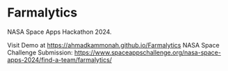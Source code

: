 # Farmalytics
NASA Space Apps Hackathon 2024.

Visit Demo at https://ahmadkammonah.github.io/Farmalytics
NASA Space Challenge Submission: https://www.spaceappschallenge.org/nasa-space-apps-2024/find-a-team/farmalytics/
